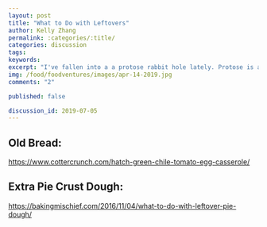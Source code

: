 ```yaml
---
layout: post
title: "What to Do with Leftovers"
author: Kelly Zhang
permalink: :categories/:title/
categories: discussion
tags:
keywords:
excerpt: "I've fallen into a a protose rabbit hole lately. Protose is a vintage vegetarian product, developed by Kellogg's in the early 1900's."
img: /food/foodventures/images/apr-14-2019.jpg
comments: "2"

published: false

discussion_id: 2019-07-05
---
```


## Old Bread:

https://www.cottercrunch.com/hatch-green-chile-tomato-egg-casserole/

## Extra Pie Crust Dough:

https://bakingmischief.com/2016/11/04/what-to-do-with-leftover-pie-dough/
